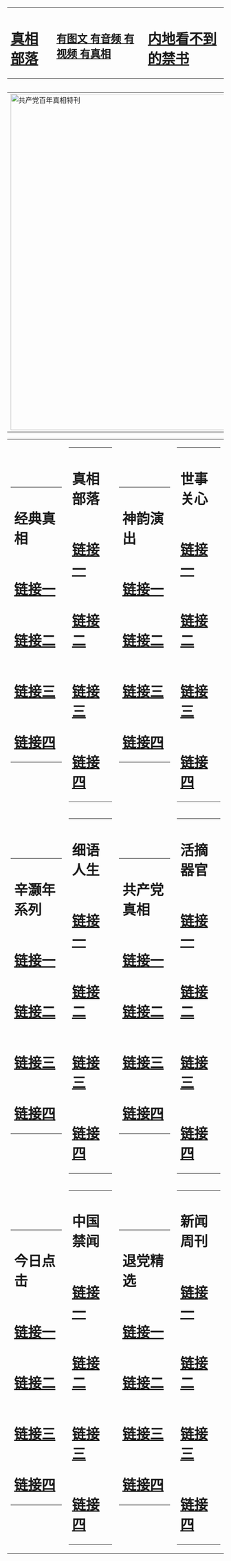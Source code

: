 <table><tr><td><H1><a href="http://t.cn/RXD5ur6">真相部落</a></H1></td><td><H2><a href="http://t.cn/RXDtzBT">有图文 有音频 有视频 有真相</a></H2><td><H1><a href="http://t.cn/RazRT8S"> 内地看不到的禁书</a></H1></td></table><table><table><tr><td><a href="http://t.cn/RXEjpr3"><img src="http://8413.f83.wovensphere.com/zx/bngcd/gcdbnzx.jpg" width="780"  border="0" alt="共产党百年真相特刊"></a></td></tr></table><table><tr><td><table><tr><td ><h1>经典真相</h1></td></tr><tr><td><h1>  <a href="http://t.cn/RXDtjRt" target=_blank>链接一</a>  </h1></td></tr><tr><td><h1>  <a href="http://t.cn/RazRYST" target=_blank>链接二</a>  </h1></td></tr><tr><td><h1>  <a href="http://po.st/QbyKgJ" target=_blank>链接三</a>  </h1></td></tr><tr><td><h1>  <a href="http://po.st/RXkbti" target=_blank>链接四</a>  </h1></td></tr></table></td><td><table><tr><td ><h1>真相部落</h1></td></tr><tr><td><h1>  <a href="http://t.cn/RXHgf9M" target=_blank>链接一</a>  </h1></td></tr><tr><td><h1>  <a href="http://t.cn/RXHgGfU" target=_blank>链接二</a>  </h1></td></tr><tr><td><h1>  <a href="http://po.st/55f92M" target=_blank>链接三</a>  </h1></td></tr><tr><td><h1>  <a href="http://po.st/8gSHet" target=_blank>链接四</a>  </h1></td></tr></table></td><td><table><tr><td ><h1>神韵演出</h1></td></tr><tr><td><h1>  <a href="http://t.cn/RXEjYMd" target=_blank>链接一</a>  </h1></td></tr><tr><td><h1>  <a href="http://t.cn/RazRTwG" target=_blank>链接二</a>  </h1></td></tr><tr><td><h1>  <a href="http://po.st/uISU8m" target=_blank>链接三</a>  </h1></td></tr><tr><td><h1>  <a href="http://po.st/7Bnwfv" target=_blank>链接四</a>  </h1></td></tr></table></td><td><table><tr><td ><h1>世事关心</h1></td></tr><tr><td><h1>  <a href="http://t.cn/RazRTXO" target=_blank>链接一</a>  </h1></td></tr><tr><td><h1>  <a href="http://t.cn/RXHgqAp" target=_blank>链接二</a>  </h1></td></tr><tr><td><h1>  <a href="http://t.cn/RXDthTr" target=_blank>链接三</a>  </h1></td></tr><tr><td><h1>  <a href="http://po.st/5JSHPC" target=_blank>链接四</a>  </h1></td></tr></table></td></tr><tr><td><table><tr><td ><h1>辛灏年系列</h1></td></tr><tr><td><h1>  <a href="http://t.cn/RazRTHn" target=_blank>链接一</a>  </h1></td></tr><tr><td><h1>  <a href="http://t.cn/RazRTEA" target=_blank>链接二</a>  </h1></td></tr><tr><td><h1>  <a href="http://t.cn/RXHgquU" target=_blank>链接三</a>  </h1></td></tr><tr><td><h1>  <a href="http://po.st/Q3CuYl" target=_blank>链接四</a>  </h1></td></tr></table></td><td><table><tr><td ><h1>细语人生</h1></td></tr><tr><td><h1>  <a href="http://t.cn/RazRHPt" target=_blank>链接一</a>  </h1></td></tr><tr><td><h1>  <a href="http://t.cn/RazRH7a" target=_blank>链接二</a>  </h1></td></tr><tr><td><h1>  <a href="http://po.st/fZGvc3" target=_blank>链接三</a>  </h1></td></tr><tr><td><h1>  <a href="http://po.st/Q1xFyl" target=_blank>链接四</a>  </h1></td></tr></table></td><td><table><tr><td ><h1>共产党真相</h1></td></tr><tr><td><h1>  <a href="http://t.cn/RXEjpr3" target=_blank>链接一</a>  </h1></td></tr><tr><td><h1>  <a href="http://t.cn/RazRHxK" target=_blank>链接二</a>  </h1></td></tr><tr><td><h1>  <a href="http://po.st/FrCMlH" target=_blank>链接三</a>  </h1></td></tr><tr><td><h1>  <a href="http://po.st/hRgTY3" target=_blank>链接四</a>  </h1></td></tr></table></td><td><table><tr><td ><h1>活摘器官</h1></td></tr><tr><td><h1>  <a href="http://t.cn/RXEjnoK" target=_blank>链接一</a>  </h1></td></tr><tr><td><h1>  <a href="http://t.cn/RazRHWk" target=_blank>链接二</a>  </h1></td></tr><tr><td><h1>  <a href="http://po.st/Icpjsj" target=_blank>链接三</a>  </h1></td></tr><tr><td><h1>  <a href="http://po.st/FzzPL2" target=_blank>链接四</a>  </h1></td></tr></table></td></tr><tr><td><table><tr><td ><h1>今日点击</h1></td></tr><tr><td><h1>  <a href="http://t.cn/RXEju91" target=_blank>链接一</a>  </h1></td></tr><tr><td><h1>  <a href="http://t.cn/RXDt78U" target=_blank>链接二</a>  </h1></td></tr><tr><td><h1>  <a href="http://po.st/yj4wQT" target=_blank>链接三</a>  </h1></td></tr><tr><td><h1>  <a href="http://po.st/OnthxX" target=_blank>链接四</a>  </h1></td></tr></table></td><td><table><tr><td ><h1>中国禁闻</h1></td></tr><tr><td><h1>  <a href="http://t.cn/RXHg4Ay" target=_blank>链接一</a>  </h1></td></tr><tr><td><h1>  <a href="http://t.cn/RazRQ49" target=_blank>链接二</a>  </h1></td></tr><tr><td><h1>  <a href="http://po.st/d2cdYg" target=_blank>链接三</a>  </h1></td></tr><tr><td><h1>  <a href="http://po.st/IS7iC6" target=_blank>链接四</a>  </h1></td></tr></table></td><td><table><tr><td ><h1>退党精选</h1></td></tr><tr><td><h1>  <a href="http://t.cn/RazRQST" target=_blank>链接一</a>  </h1></td></tr><tr><td><h1>  <a href="http://t.cn/RXHgJqU" target=_blank>链接二</a>  </h1></td></tr><tr><td><h1>  <a href="http://po.st/S1kVU7" target=_blank>链接三</a>  </h1></td></tr><tr><td><h1>  <a href="http://po.st/rDjaKV" target=_blank>链接四</a>  </h1></td></tr></table></td><td><table><tr><td ><h1>新闻周刊</h1></td></tr><tr><td><h1>  <a href="http://t.cn/RazRQQ0" target=_blank>链接一</a>  </h1></td></tr><tr><td><h1>  <a href="http://t.cn/RazRQR4" target=_blank>链接二</a>  </h1></td></tr><tr><td><h1>  <a href="http://po.st/CwlnIT" target=_blank>链接三</a>  </h1></td></tr><tr><td><h1>  <a href="http://po.st/EMOKYF" target=_blank>链接四</a>  </h1></td></tr></table></td></tr></table>
